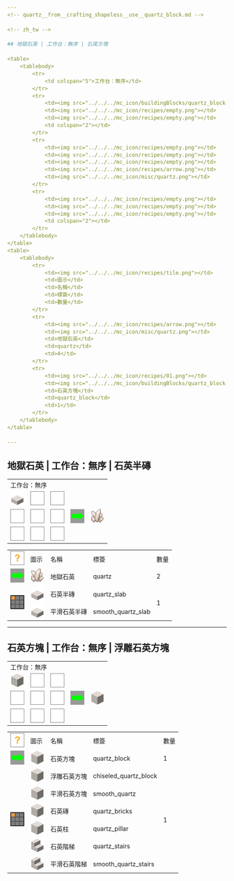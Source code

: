```yaml
---
<!-- quartz__from__crafting_shapeless__use__quartz_block.md -->

<!-- zh_tw -->

## 地獄石英 | 工作台：無序 | 石英方塊

<table>
	<tablebody>
		<tr>
			<td colspan="5">工作台：無序</td>
		</tr>
		<tr>
			<td><img src="../../../mc_icon/buildingBlocks/quartz_block.png"></td>
			<td><img src="../../../mc_icon/recipes/empty.png"></td>
			<td><img src="../../../mc_icon/recipes/empty.png"></td>
			<td colspan="2"></td>
		</tr>
		<tr>
			<td><img src="../../../mc_icon/recipes/empty.png"></td>
			<td><img src="../../../mc_icon/recipes/empty.png"></td>
			<td><img src="../../../mc_icon/recipes/empty.png"></td>
			<td><img src="../../../mc_icon/recipes/arrow.png"></td>
			<td><img src="../../../mc_icon/misc/quartz.png"></td>
		</tr>
		<tr>
			<td><img src="../../../mc_icon/recipes/empty.png"></td>
			<td><img src="../../../mc_icon/recipes/empty.png"></td>
			<td><img src="../../../mc_icon/recipes/empty.png"></td>
			<td colspan="2"></td>
		</tr>
	</tablebody>
</table>
<table>
	<tablebody>
		<tr>
			<td><img src="../../../mc_icon/recipes/tile.png"></td>
			<td>圖示</td>
			<td>名稱</td>
			<td>標簽</td>
			<td>數量</td>
		</tr>
		<tr>
			<td><img src="../../../mc_icon/recipes/arrow.png"></td>
			<td><img src="../../../mc_icon/misc/quartz.png"></td>
			<td>地獄石英</td>
			<td>quartz</td>
			<td>4</td>
		</tr>
		<tr>
			<td><img src="../../../mc_icon/recipes/01.png"></td>
			<td><img src="../../../mc_icon/buildingBlocks/quartz_block.png"></td>
			<td>石英方塊</td>
			<td>quartz_block</td>
			<td>1</td>
		</tr>
	</tablebody>
</table>

---
```

<!-- quartz__from__crafting_shapeless__use__quartz_slab.md -->

<!-- zh_tw -->

## 地獄石英 | 工作台：無序 | 石英半磚

<table>
	<tablebody>
		<tr>
			<td colspan="5">工作台：無序</td>
		</tr>
		<tr>
			<td><img src="../../../mc_icon/buildingBlocks/slab/quartz_slab.png"></td>
			<td><img src="../../../mc_icon/recipes/empty.png"></td>
			<td><img src="../../../mc_icon/recipes/empty.png"></td>
			<td colspan="2"></td>
		</tr>
		<tr>
			<td><img src="../../../mc_icon/recipes/empty.png"></td>
			<td><img src="../../../mc_icon/recipes/empty.png"></td>
			<td><img src="../../../mc_icon/recipes/empty.png"></td>
			<td><img src="../../../mc_icon/recipes/arrow.png"></td>
			<td><img src="../../../mc_icon/misc/quartz.png"></td>
		</tr>
		<tr>
			<td><img src="../../../mc_icon/recipes/empty.png"></td>
			<td><img src="../../../mc_icon/recipes/empty.png"></td>
			<td><img src="../../../mc_icon/recipes/empty.png"></td>
			<td colspan="2"></td>
		</tr>
	</tablebody>
</table>
<table>
	<tablebody>
		<tr>
			<td><img src="../../../mc_icon/recipes/tile.png"></td>
			<td>圖示</td>
			<td>名稱</td>
			<td>標簽</td>
			<td>數量</td>
		</tr>
		<tr>
			<td><img src="../../../mc_icon/recipes/arrow.png"></td>
			<td><img src="../../../mc_icon/misc/quartz.png"></td>
			<td>地獄石英</td>
			<td>quartz</td>
			<td>2</td>
		</tr>
		<tr>
			<td rowspan="2"><img src="../../../mc_icon/recipes/01.png"></td>
			<td><img src="../../../mc_icon/buildingBlocks/slab/quartz_slab.png"></td>
			<td>石英半磚</td>
			<td>quartz_slab</td>
			<td rowspan="2">1</td>
		</tr>
		<tr>
			<td><img src="../../../mc_icon/buildingBlocks/slab/smooth_quartz_slab.png"></td>
			<td>平滑石英半磚</td>
			<td>smooth_quartz_slab</td>
		</tr>
	</tablebody>
</table>

---
<!-- quartz_block__from__crafting_shapeless__use__chiseled_quartz_block.md -->

<!-- zh_tw -->

## 石英方塊 | 工作台：無序 | 浮雕石英方塊

<table>
	<tablebody>
		<tr>
			<td colspan="5">工作台：無序</td>
		</tr>
		<tr>
			<td><img src="../../../mc_icon/buildingBlocks/chiseled_quartz_block.png"></td>
			<td><img src="../../../mc_icon/recipes/empty.png"></td>
			<td><img src="../../../mc_icon/recipes/empty.png"></td>
			<td colspan="2"></td>
		</tr>
		<tr>
			<td><img src="../../../mc_icon/recipes/empty.png"></td>
			<td><img src="../../../mc_icon/recipes/empty.png"></td>
			<td><img src="../../../mc_icon/recipes/empty.png"></td>
			<td><img src="../../../mc_icon/recipes/arrow.png"></td>
			<td><img src="../../../mc_icon/buildingBlocks/quartz_block.png"></td>
		</tr>
		<tr>
			<td><img src="../../../mc_icon/recipes/empty.png"></td>
			<td><img src="../../../mc_icon/recipes/empty.png"></td>
			<td><img src="../../../mc_icon/recipes/empty.png"></td>
			<td colspan="2"></td>
		</tr>
	</tablebody>
</table>
<table>
	<tablebody>
		<tr>
			<td><img src="../../../mc_icon/recipes/tile.png"></td>
			<td>圖示</td>
			<td>名稱</td>
			<td>標簽</td>
			<td>數量</td>
		</tr>
		<tr>
			<td><img src="../../../mc_icon/recipes/arrow.png"></td>
			<td><img src="../../../mc_icon/buildingBlocks/quartz_block.png"></td>
			<td>石英方塊</td>
			<td>quartz_block</td>
			<td>1</td>
		</tr>
		<tr>
			<td rowspan="6"><img src="../../../mc_icon/recipes/01.png"></td>
			<td><img src="../../../mc_icon/buildingBlocks/chiseled_quartz_block.png"></td>
			<td>浮雕石英方塊</td>
			<td>chiseled_quartz_block</td>
			<td rowspan="6">1</td>
		</tr>
		<tr>
			<td><img src="../../../mc_icon/buildingBlocks/smooth_quartz.png"></td>
			<td>平滑石英方塊</td>
			<td>smooth_quartz</td>
		</tr>
		<tr>
			<td><img src="../../../mc_icon/buildingBlocks/quartz_bricks.png"></td>
			<td>石英磚</td>
			<td>quartz_bricks</td>
		</tr>
		<tr>
			<td><img src="../../../mc_icon/buildingBlocks/quartz_pillar.png"></td>
			<td>石英柱</td>
			<td>quartz_pillar</td>
		</tr>
		<tr>
			<td><img src="../../../mc_icon/buildingBlocks/stairs/quartz_stairs.png"></td>
			<td>石英階梯</td>
			<td>quartz_stairs</td>
		</tr>
		<tr>
			<td><img src="../../../mc_icon/buildingBlocks/stairs/smooth_quartz_stairs.png"></td>
			<td>平滑石英階梯</td>
			<td>smooth_quartz_stairs</td>
		</tr>
	</tablebody>
</table>

